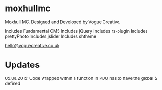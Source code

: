 # moxhullmc
Moxhull MC. Designed and Developed by Vogue Creative.

Includes Fundamental CMS
Includes jQuery
Includes rs-plugin
Includes prettyPhoto
Includes jslider
Includes shtheme

hello@voguecreative.co.uk

# Updates
05.08.2015: Code wrapped within a function in PDO has to have the global $ defined
